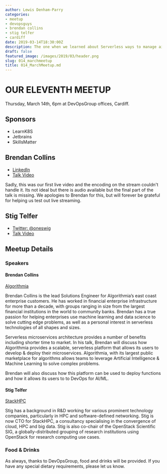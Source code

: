 ```yaml
---
author: Lewis Denham-Parry
categories:
- meetup
- devopsguys
- brendan collins
- stig telfer
- cardiff
date: 2019-03-14T18:30:00Z
description: The one when we learned about Serverless ways to manage ai and OpenStack and SuperComputers, and when we live streamed for the first time...
draft: false
featured_image: /images/2019/03/header.png
slug: 014_marchmeetup
title: 014_MarchMeetup.md
---
```


# OUR ELEVENTH MEETUP

Thursday, March 14th, 6pm at DevOpsGroup offices, Cardiff.

## Sponsors

* LearnK8S
* Jetbrains
* SkillsMatter

## Brendan Collins

* [LinkedIn](https://www.linkedin.com/in/brendancollins12/)
* [Talk Video](https://youtu.be/5c8gB1U3YPA?t=946)

Sadly, this was our first live video and the encoding on the stream couldn't handle it.
Its not ideal but there is audio available but the final part of the talk is missing.
We apologies to Brendan for this, but will forever be grateful for helping us test out live streaming.

## Stig Telfer

* [Twitter: @oneswig](https://twitter.com/oneswig)
* [Talk Video](https://youtu.be/5c8gB1U3YPA?t=2631)

## Meetup Details

### Speakers

#### Brendan Collins
[Algorithmia](https://algorithmia.com)

Brendan Collins is the lead Solutions Engineer for Algorithmia’s east coast enterprise customers. He has worked in financial enterprise infrastructure for more than a decade, with groups ranging in size from the largest financial institutions in the world to community banks. Brendan has a true passion for helping enterprises use machine learning and data science to solve cutting edge problems, as well as a personal interest in serverless technologies of all shapes and sizes.

Serverless microservices architecture provides a number of benefits including shorter time to market. In his talk, Brendan will discuss how Algorithmia provides a scalable, serverless platform that allows its users to develop & deploy their microservices. Algorithmia, with its largest public marketplace for algorithms allows teams to leverage Artificial Intelligence & Machine Learning to solve complex problems.

Brendan will also discuss how this platform can be used to deploy functions and how it allows its users to to DevOps for AI/ML.

#### Stig Telfer
[StackHPC](https://stackhpc.com)

Stig has a background in R&D working for various prominent technology companies, particularly in HPC and software-defined networking. Stig is now CTO for StackHPC, a consultancy specialising in the convergence of cloud, HPC and big data. Stig is also co-chair of the OpenStack Scientific SIG, a globally-distributed grouping of research institutions using OpenStack for research computing use cases.

### Food & Drinks
As always, thanks to DevOpsGroup, food and drinks will be provided. If you have any special dietary requirements, please let us know.
